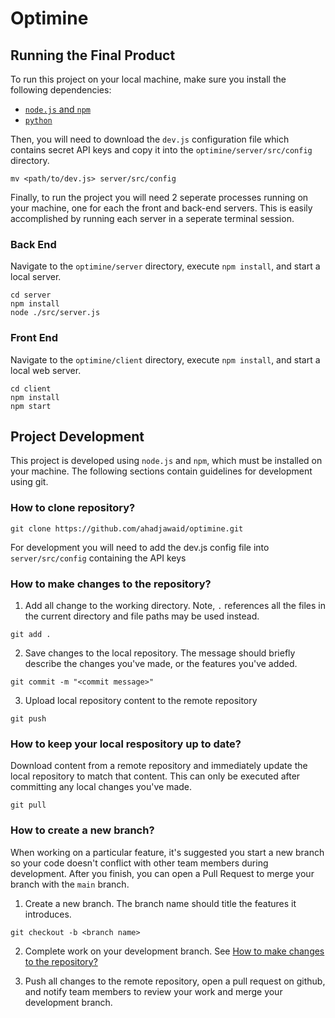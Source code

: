 # Optimine

## Running the Final Product

To run this project on your local machine, make sure you install the following dependencies:
- [`node.js` and `npm`](https://docs.npmjs.com/downloading-and-installing-node-js-and-npm)
- [`python`](https://phoenixnap.com/kb/how-to-install-python-3-windows)

Then, you will need to download the `dev.js` configuration file which contains secret API keys and copy it into the `optimine/server/src/config` directory.

```shell
mv <path/to/dev.js> server/src/config
```

Finally, to run the project you will need 2 seperate processes running on your machine, one for each the front and back-end servers. This is easily accomplished by running each server in a seperate terminal session.

### Back End
Navigate to the `optimine/server` directory, execute `npm install`, and start a local server.

```shell
cd server
npm install
node ./src/server.js
```

### Front End
Navigate to the `optimine/client` directory, execute `npm install`, and start a local web server.

```shell
cd client
npm install
npm start
```

## Project Development

This project is developed using `node.js` and `npm`, which must be installed on your machine. The following sections contain guidelines for development using git.

### How to clone repository?

```shell
git clone https://github.com/ahadjawaid/optimine.git
```

For development you will need to add the dev.js config file into ```server/src/config``` containing the API keys

### How to make changes to the repository?

1. Add all change to the working directory. Note, `.` references all the files in the current directory and file paths may be used instead.
```shell
git add .
```

2. Save changes to the local repository. The message should briefly describe the changes you've made, or the features you've added.
```shell
git commit -m "<commit message>"
```

3. Upload local repository content to the remote repository
```shell 
git push
```

### How to keep your local respository up to date?

Download content from a remote repository and immediately update the local repository to match that content. This can only be executed after committing any local changes you've made.

```shell
git pull
```

### How to create a new branch?

When working on a particular feature, it's suggested you start a new branch so your code doesn't conflict with other team members during development. After you finish, you can open a Pull Request to merge your branch with the `main` branch.

1. Create a new branch. The branch name should title the features it introduces.
```shell
git checkout -b <branch name>
```

2. Complete work on your development branch. See [How to make changes to the repository?](#how-to-make-changes-to-the-repository)

3. Push all changes to the remote repository, open a pull request on github, and notify team members to review your work and merge your development branch.
